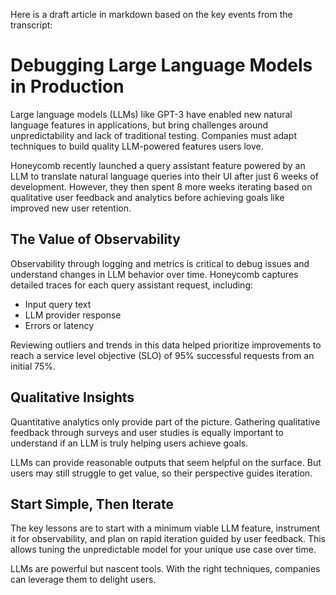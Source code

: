 
 Here is a draft article in markdown based on the key events from the transcript:

# Debugging Large Language Models in Production

Large language models (LLMs) like GPT-3 have enabled new natural language features in applications, but bring challenges around unpredictability and lack of traditional testing. Companies must adapt techniques to build quality LLM-powered features users love. 

Honeycomb recently launched a query assistant feature powered by an LLM to translate natural language queries into their UI after just 6 weeks of development. However, they then spent 8 more weeks iterating based on qualitative user feedback and analytics before achieving goals like improved new user retention.

## The Value of Observability

Observability through logging and metrics is critical to debug issues and understand changes in LLM behavior over time. Honeycomb captures detailed traces for each query assistant request, including:

- Input query text 
- LLM provider response
- Errors or latency

Reviewing outliers and trends in this data helped prioritize improvements to reach a service level objective (SLO) of 95% successful requests from an initial 75%.

## Qualitative Insights

Quantitative analytics only provide part of the picture. Gathering qualitative feedback through surveys and user studies is equally important to understand if an LLM is truly helping users achieve goals.

LLMs can provide reasonable outputs that seem helpful on the surface. But users may still struggle to get value, so their perspective guides iteration.

## Start Simple, Then Iterate

The key lessons are to start with a minimum viable LLM feature, instrument it for observability, and plan on rapid iteration guided by user feedback. This allows tuning the unpredictable model for your unique use case over time.

LLMs are powerful but nascent tools. With the right techniques, companies can leverage them to delight users.